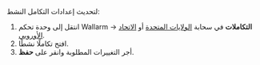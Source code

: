 لتحديث إعدادات التكامل النشط:

1. انتقل إلى وحدة تحكم Wallarm → **التكاملات** في سحابة [الولايات المتحدة](https://us1.my.wallarm.com/integrations/) أو [الاتحاد الأوروبي](https://my.wallarm.com/integrations/).
2. افتح تكاملًا نشطًا.
3. أجر التغييرات المطلوبة وانقر على **حفظ**.